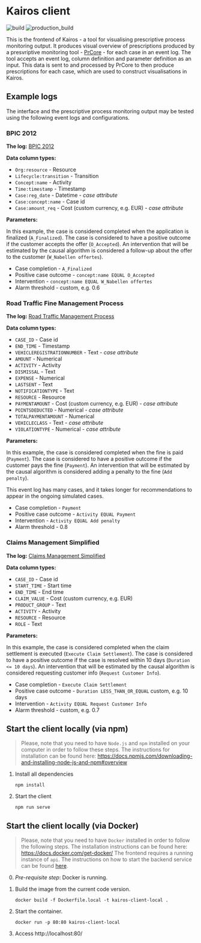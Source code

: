 # Kairos client

![build](https://github.com/AutomatedProcessImprovement/kairos-frontend/actions/workflows/node.js.yml/badge.svg) 
![production_build](https://github.com/AutomatedProcessImprovement/kairos-frontend/actions/workflows/docker-image.yml/badge.svg)

This is the frontend of Kairos - a tool for visualising prescriptive process monitoring output. It produces visual overview of prescriptions produced by a presvriptive monitoring tool - [PrCore](https://prcore.gitlab.io/) - for each case in an event log. The tool accepts an event log, column definition and parameter definition as an input. This data is sent to and processed by PrCore to then produce prescriptions for each case, which are used to construct visualisations in Kairos.

## Example logs

The interface and the prescriptive process monitoring output may be tested using the following event logs and configurations.

### BPIC 2012 

**The log:** [BPIC 2012](https://github.com/AutomatedProcessImprovement/kairos-frontend/examples/logs/BPI_Challenge_2012.zip)

**Data column types:**

* `Org:resource` - Resource
* `Lifecycle:transition` - Transition
* `Concept:name` - Activity
* `Time:timestamp` - Timestamp
* `Case:reg_date` - Datetime - *case attribute*
* `Case:concept:name` - Case id
* `Case:amount_req` - Cost (custom currency, e.g. EUR) - *case attribute*

**Parameters:**

In this example, the case is considered completed when the application is finalized (`A_Finalized`). The case is considered to have a positive outcome if the customer accepts the offer (`O_Accepted`). An intervention that will be estimated by the causal algorithm is considered a follow-up about the offer to the customer (`W_Nabellen offertes`).

* Case completion - `A_Finalized`
* Positive case outcome - `concept:name EQUAL O_Accepted`
* Intervention - `concept:name EQUAL W_Nabellen offertes`
* Alarm threshold - custom, e.g. 0.6

### Road Traffic Fine Management Process

**The log:** [Road Traffic Management Process](https://github.com/AutomatedProcessImprovement/kairos-frontend/examples/logs/Road_Traffic_Fine_Management_Process.zip)

**Data column types:**

* `CASE_ID` - Case id 
* `END_TIME` - Timestamp
* `VEHICLEREGISTRATIONNUMBER` - Text - *case attribute*
* `AMOUNT` - Numerical
* `ACTIVITY` - Activity
* `DISMISSAL` - Text
* `EXPENSE` - Numerical
* `LASTSENT` - Text
* `NOTIFICATIONTYPE` - Text
* `RESOURCE` - Resource
* `PAYMENTAMOUNT` - Cost (custom currency, e.g. EUR) - *case attribute*
* `POINTSDEDUCTED` - Numerical - *case attribute*
* `TOTALPAYMENTAMOUNT` - Numerical
* `VEHICLECLASS` - Text - *case attribute*
* `VIOLATIONTYPE` - Numerical - *case attribute*

**Parameters:**

In this example, the case is considered completed when the fine is paid (`Payment`). The case is considered to have a positive outcome if the customer pays the fine (`Payment`). An intervention that will be estimated by the causal algorithm is considered adding a penalty to the fine (`Add penalty`).

This event log has many cases, and it takes longer for recommendations to appear in the ongoing simulated cases.

* Case completion - `Payment`
* Positive case outcome - `Activity EQUAL Payment`
* Intervention - `Activity EQUAL Add penalty`
* Alarm threshold - 0.8


### Claims Management Simplified

**The log:** [Claims Management Simplified](https://github.com/AutomatedProcessImprovement/kairos-frontend/examples/logs/Claims_Management_Simplified.zip)

**Data column types:**

* `CASE_ID` - Case id
* `START_TIME` - Start time
* `END_TIME` - End time
* `CLAIM_VALUE` - Cost (custom currency, e.g. EUR)
* `PRODUCT_GROUP` - Text
* `ACTIVITY` - Activity
* `RESOURCE` - Resource
* `ROLE` - Text

**Parameters:**

In this example, the case is considered completed when the claim settlement is executed (`Execute Claim Settlement`). The case is considered to have a positive outcome if the case is resolved within 10 days (`Duration <= 10 days`). An intervention that will be estimated by the causal algorithm is considered requesting customer info (`Request Customer Info`).

* Case completion - `Execute Claim Settlement`
* Positive case outcome - `Duration LESS_THAN_OR_EQUAL` custom, e.g. 10 days
* Intervention - `Activity EQUAL Request Customer Info`
* Alarm threshold - custom, e.g. 0.7


## Start the client locally (via npm)

> Please, note that you need to have `Node.js` and `npm` installed on your computer in order to follow these steps. The instructions for installation can be found here: https://docs.npmjs.com/downloading-and-installing-node-js-and-npm#overview

1) Install all dependencies
    ```
    npm install
    ```
2) Start the client
    ```
    npm run serve
    ```

## Start the client locally (via Docker)

> Please, note that you need to have `Docker` installed in order to follow the following steps. The installation instructions can be found here: https://docs.docker.com/get-docker/
The frontend requires a running instance of `api`. The instructions on how to start the backend service can be found [here](https://github.com/VisualPM/backend-flask).

0) *Pre-requisite step*: Docker is running.
1) Build the image from the current code version.
    ```
    docker build -f Dockerfile.local -t kairos-client-local .
    ```

2) Start the container.
    ```
    docker run -p 80:80 kairos-client-local
    ```
3) Access http://localhost:80/
